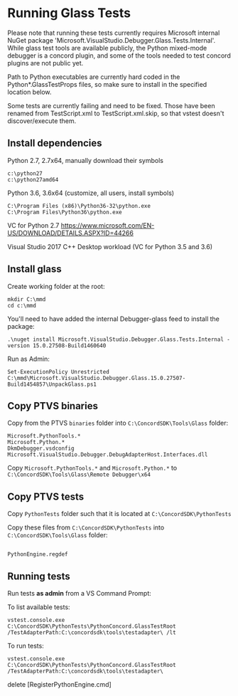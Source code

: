 # Running Glass Tests

Please note that running these tests currently requires Microsoft internal NuGet package 'Microsoft.VisualStudio.Debugger.Glass.Tests.Internal'. While glass test tools are available publicly, the Python mixed-mode debugger is a concord plugin, and some of the tools needed to test concord plugins are not public yet.

Path to Python executables are currently hard coded in the Python*.GlassTestProps files, so make sure to install in the specified location below.

Some tests are currently failing and need to be fixed. Those have been renamed from TestScript.xml to TestScript.xml.skip, so that vstest doesn't discover/execute them.


## Install dependencies

Python 2.7, 2.7x64, manually download their symbols
```
c:\python27
c:\python27amd64
```

Python 3.6, 3.6x64 (customize, all users, install symbols)
```
C:\Program Files (x86)\Python36-32\python.exe
C:\Program Files\Python36\python.exe
```

VC for Python 2.7
https://www.microsoft.com/EN-US/DOWNLOAD/DETAILS.ASPX?ID=44266

Visual Studio 2017 C++ Desktop workload (VC for Python 3.5 and 3.6)


## Install glass

Create working folder at the root:

```
mkdir C:\mmd
cd c:\mmd
```

You'll need to have added the internal Debugger-glass feed to install the package:

```
.\nuget install Microsoft.VisualStudio.Debugger.Glass.Tests.Internal -version 15.0.27508-Build1460640
```

Run as Admin:

```
Set-ExecutionPolicy Unrestricted
C:\mmd\Microsoft.VisualStudio.Debugger.Glass.15.0.27507-Build1454857\UnpackGlass.ps1
```


## Copy PTVS binaries

Copy from the PTVS `binaries` folder into `C:\ConcordSDK\Tools\Glass` folder:

```
Microsoft.PythonTools.*
Microsoft.Python.*
DkmDebugger.vsdconfig
Microsoft.VisualStudio.Debugger.DebugAdapterHost.Interfaces.dll
```

Copy `Microsoft.PythonTools.*` and `Microsoft.Python.*` to `C:\ConcordSDK\Tools\Glass\Remote Debugger\x64`


## Copy PTVS tests

Copy `PythonTests` folder such that it is located at `C:\ConcordSDK\PythonTests`

Copy these files from `C:\ConcordSDK\PythonTests` into `C:\ConcordSDK\Tools\Glass` folder:

```

PythonEngine.regdef
```


## Running tests

Run tests **as admin** from a VS Command Prompt:

To list available tests:

```
vstest.console.exe C:\ConcordSDK\PythonTests\PythonConcord.GlassTestRoot /TestAdapterPath:C:\concordsdk\tools\testadapter\ /lt
```

To run tests:
```
vstest.console.exe C:\ConcordSDK\PythonTests\PythonConcord.GlassTestRoot /TestAdapterPath:C:\concordsdk\tools\testadapter\
```



delete [RegisterPythonEngine.cmd]



